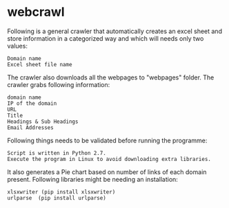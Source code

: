 # webcrawl
Following is a general crawler that automatically creates an excel sheet and store information in a categorized way and which will needs only two values:

    Domain name
    Excel sheet file name

The crawler also downloads all the webpages to "webpages" folder.
The crawler grabs following information:

    domain name
    IP of the domain
    URL
    Title
    Headings & Sub Headings
    Email Addresses

Following things needs to be validated before running the programme:

    Script is written in Python 2.7.
    Execute the program in Linux to avoid downloading extra libraries.

It also generates a Pie chart based on number of links of each domain present.
Following libraries might be needing an installation:

    xlsxwriter (pip install xlsxwriter)
    urlparse  (pip install urlparse)
